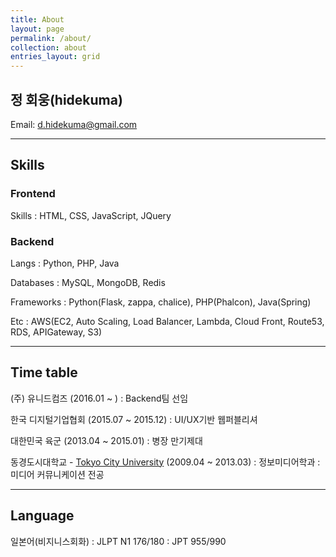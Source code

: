 ```yaml
---
title: About
layout: page
permalink: /about/
collection: about
entries_layout: grid
---
```


## 정 회웅(hidekuma)
Email: d.hidekuma@gmail.com

---
## Skills
### Frontend
Skills
: HTML, CSS, JavaScript, JQuery 

### Backend 

Langs
: Python, PHP, Java

Databases
: MySQL, MongoDB, Redis

Frameworks
: Python(Flask, zappa, chalice), PHP(Phalcon), Java(Spring)

Etc
: AWS(EC2, Auto Scaling, Load Balancer, Lambda, Cloud Front, Route53, RDS, APIGateway, S3)

---
## Time table
(주) 유니드컴즈 (2016.01 ~ )
: Backend팀 선임

한국 디지털기업협회 (2015.07 ~ 2015.12)
: UI/UX기반 웹퍼블리셔

대한민국 육군 (2013.04 ~ 2015.01)
: 병장 만기제대

동경도시대학교 - [Tokyo City University](https://www.tcu.ac.jp/english/index.html) (2009.04 ~ 2013.03)
: 정보미디어학과
: 미디어 커뮤니케이션 전공

---
## Language
일본어(비지니스회화)
: JLPT N1 176/180
: JPT 955/990
